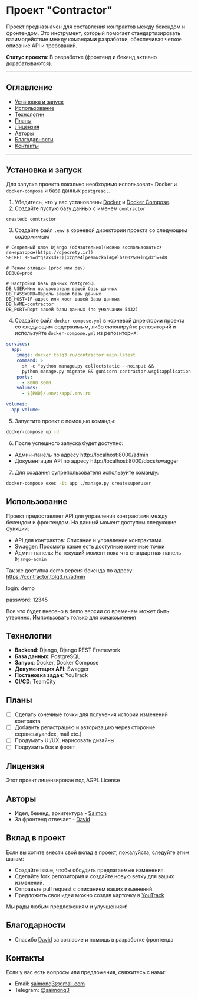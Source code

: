 # Проект "Contractor"

Проект предназначен для составления контрактов между бекендом и фронтендом. Это инструмент, который помогает стандартизировать взаимодействие между командами разработки, обеспечивая четкое описание API и требований.

**Статус проекта**: В разработке (фронтенд и бекенд активно дорабатываются).

---

## Оглавление

- [Установка и запуск](#установка-и-запуск)
- [Использование](#использование)
- [Технологии](#технологии)
- [Планы](#планы)
- [Лицензия](#лицензия)
- [Авторы](#авторы)
- [Благодарности](#благодарности)
- [Контакты](#контакты)

---

## Установка и запуск

Для запуска проекта локально необходимо использовать Docker и `docker-compose` и база данных `postgresql`.

1. Убедитесь, что у вас установлены [Docker](https://docs.docker.com/get-docker/) и [Docker Compose](https://docs.docker.com/compose/install/).
2. Создайте пустую базу данных с именем `contractor`
```bash
createdb contractor
```
3. Создайте файл `.env`  в корневой директории проекта со следующим содержимым
```dotenv
# Секретный ключ Django (обязательно)(можно воспользоваться генератором(https://djecrety.ir))
SECRET_KEY=d^gsaxsd+3)(xzg*e4lpeam&zkol#@#lb!002&0+l6@dz^=+d8

# Режим отладки (prod или dev)
DEBUG=prod

# Настройки базы данных PostgreSQL
DB_USER=Имя пользователя вашей базы данных
DB_PASSWORD=Пароль вашей базы данных
DB_HOST=IP-адрес или хост вашей базы данных
DB_NAME=contractor
DB_PORT=Порт вашей базы данных (по умолчанию 5432)
```
4. Создайте файл `docker-compose.yml` в корневой директории проекта со следующим содержимым,
либо склонируйте репозиторий и используйте `docker-compose.yml` из репозитория:

```yaml
services:
  app:
    image: docker.tolq3.ru/contractor:main-latest
    command: >
      sh -c "python manage.py collectstatic --noinput && 
      python manage.py migrate && gunicorn contractor.wsgi:application --bind 0.0.0.0:8000"
    ports:
      - 8000:8000
    volumes:
      - ${PWD}/.env:/app/.env:ro

volumes:
  app-volume:
```
5. Запустите проект с помощью команды:
```bash 
docker-compose up -d
```
6. После успешного запуска будет доступно:
 - Админ-панель по адресу http://localhost:8000/admin
 - Документация API по адресу http://localhost:8000/docs/swagger

7. Для создания супрепользователя используйте команду:
```bash
docker-compose exec -it app ./manage.py createsuperuser
```

## Использование

Проект предоставляет API для управления контрактами между бекендом и фронтендом. На данный момент доступны следующие функции:

- API для контрактов: Описание и управление контрактами.
- Swagger: Просмотр какие есть доступные конечные точки
- Админ-панель: На текущий момент пока что стандартная панель `Django-admin`

Так же доступна demo версия бекенда по адресу: https://contractor.tolq3.ru/admin

login: demo

password: 12345

Все что будет внесено в demo версии со временем может быть утерянно. Импользовать только для ознакомления

## Технологии

- **Backend**: Django, Django REST Framework
- **База данных**: PostgreSQL
- **Запуск**: Docker, Docker Compose
- **Документация API**: Swagger
- **Постановка задач**: YouTrack
- **CI/CD**: TeamCity

## Планы

* [ ] Сделать конечные точки для получения истории изменений контракта
* [ ] Добавить регистрацию и авторизацию через стороние сервисы(yandex, mail etc.)
* [ ] Продумать UI/UX, нарисовать дизайны
* [ ] Подружить бек и фронт

## Лицензия

Этот проект лицензирован под AGPL License

## Авторы

- Идея, бекенд, архитектура  - [Saimon](https://github.com/saimonq3)
- За фронтенд отвечает - [David](https://github.com/DAVIDhaker)

## Вклад в проект

Если вы хотите внести свой вклад в проект, пожалуйста, следуйте этим шагам:

- Создайте issue, чтобы обсудить предлагаемые изменения.
- Сделайте fork репозитория и создайте новую ветку для ваших изменений.
- Отправьте pull request с описанием ваших изменений.
- Предложить свои идеи можно создав карточку в [YouTrack](https://yt.tolq3.ru/projects/0-6)

Мы рады любым предложениям и улучшениям!

## Благодарности

- Спасибо [David](https://github.com/DAVIDhaker) за согласие и помощь в разработке фронтенда

## Контакты

Если у вас есть вопросы или предложения, свяжитесь с нами:

- Email: [saimonq3@gmail.com](mailto:saimonq3@gmail.com)
- Telegram: [@saimonq3](https://t.me/saimonq3)